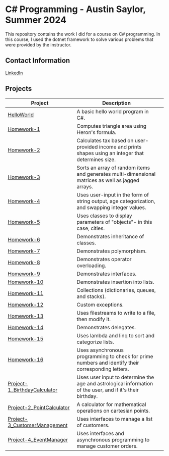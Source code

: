 # C# Programming - Austin Saylor, Summer 2024

This repository contains the work I did for a course on C# programming. In this course, I used the dotnet framework to solve various problems that were provided by the instructor.

## Contact Information
[LinkedIn]

## Projects

| Project    | Description                                   |                                                                       |
| ------------- | --------------------------------------------- | ----------------------------------------------------------------------------------- |
| [HelloWorld]   | A basic hello world program in C#.             |  |
| [Homework-1]    | Computes triangle area using Heron's formula. |  |
| [Homework-2]    | Calculates tax based on user-provided income and prints shapes using an integer that determines size. |
| [Homework-3]    | Sorts an array of random items and generates multi-dimensional matrices as well as jagged arrays. |
| [Homework-4]    | Uses user-input in the form of string output, age categorization, and swapping integer values. |
| [Homework-5]    | Uses classes to display parameters of "objects"- in this case, cities. |
| [Homework-6]    | Demonstrates inheritance of classes. |
| [Homework-7]    | Demonstrates polymorphism. |
| [Homework-8]    | Demonstrates operator overloading. |
| [Homework-9]    | Demonstrates interfaces. |
| [Homework-10]   | Demonstrates insertion into lists. |
| [Homework-11]   | Collections (dictionaries, queues, and stacks). |
| [Homework-12]   | Custom exceptions. |
| [Homework-13]   | Uses filestreams to write to a file, then modify it. |
| [Homework-14]   | Demonstrates delegates. |
| [Homework-15]   | Uses lambda and linq to sort and categorize lists. |
| [Homework-16]   | Uses asynchronous programming to check for prime numbers and identify their corresponding letters. |
| [Project-1_BirthdayCalculator] | Uses user input to determine the age and astrological information of the user, and if it's their birthday. |
| [Project-2_PointCalculator] | A calculator for mathematical operations on cartesian points.
| [Project-3_CustomerManagement] | Uses interfaces to manage a list of customers. |
| [Project-4_EventManager] | Uses interfaces and asynchronous programming to manage customer orders. |

[LinkedIn]: https://www.linkedin.com/in/austin-saylor-08b1a4209/
[HelloWorld]: https://github.com/austin-saylor/C-Sharp-Programming-asaylor/blob/main/HelloWorld/Hello.cs
[Homework-1]: https://github.com/austin-saylor/C-Sharp-Programming-asaylor/tree/main/Homework/HW1
[Homework-2]: https://github.com/austin-saylor/C-Sharp-Programming-asaylor/tree/main/Homework/HW2
[Homework-3]: https://github.com/austin-saylor/C-Sharp-Programming-asaylor/tree/main/Homework/HW3
[Homework-4]: https://github.com/austin-saylor/C-Sharp-Programming-asaylor/tree/main/Homework/HW4
[Homework-5]: https://github.com/austin-saylor/C-Sharp-Programming-asaylor/tree/main/Homework/HW5
[Homework-6]: https://github.com/austin-saylor/C-Sharp-Programming-asaylor/tree/main/Homework/HW6
[Homework-7]: https://github.com/austin-saylor/C-Sharp-Programming-asaylor/tree/main/Homework/HW7
[Homework-8]: https://github.com/austin-saylor/C-Sharp-Programming-asaylor/tree/main/Homework/HW8
[Homework-9]: https://github.com/austin-saylor/C-Sharp-Programming-asaylor/tree/main/Homework/HW9
[Homework-10]: https://github.com/austin-saylor/C-Sharp-Programming-asaylor/tree/main/Homework/HW10
[Homework-11]: https://github.com/austin-saylor/C-Sharp-Programming-asaylor/tree/main/Homework/HW11
[Homework-12]: https://github.com/austin-saylor/C-Sharp-Programming-asaylor/tree/main/Homework/HW12
[Homework-13]: https://github.com/austin-saylor/C-Sharp-Programming-asaylor/tree/main/Homework/HW13
[Homework-14]: https://github.com/austin-saylor/C-Sharp-Programming-asaylor/tree/main/Homework/HW14
[Homework-15]: https://github.com/austin-saylor/C-Sharp-Programming-asaylor/tree/main/Homework/HW15
[Homework-16]: https://github.com/austin-saylor/C-Sharp-Programming-asaylor/tree/main/Homework/HW16
[Project-1_BirthdayCalculator]: https://github.com/austin-saylor/C-Sharp-Programming-asaylor/tree/main/Projects/BirthdayCalculator
[Project-2_PointCalculator]: https://github.com/austin-saylor/C-Sharp-Programming-asaylor/tree/main/Projects/PointCalculator
[Project-3_CustomerManagement]: https://github.com/austin-saylor/C-Sharp-Programming-asaylor/blob/main/Projects/CustomerManagement/CustomerManagement.cs
[Project-4_EventManager]: https://github.com/austin-saylor/C-Sharp-Programming-asaylor/tree/main/Projects/EventManager